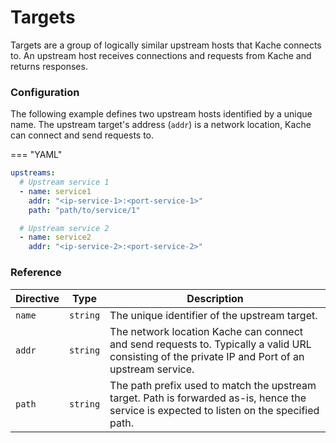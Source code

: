 # Targets

Targets are a group of logically similar upstream hosts that Kache connects to. An upstream host receives connections and requests from Kache and returns responses.

### Configuration

The following example defines two upstream hosts identified by a unique name. The upstream target's address (`addr`) is a network location, Kache can connect and send requests to.

=== "YAML"
  ``` yaml
  upstreams:
    # Upstream service 1
    - name: service1
      addr: "<ip-service-1>:<port-service-1>"
      path: "path/to/service/1"

    # Upstream service 2
    - name: service2
      addr: "<ip-service-2>:<port-service-2>"
  ```


### Reference

| Directive   | Type        | Description                          |
| ----------- | ----------- | ------------------------------------ |
| `name`      | `string`    | The unique identifier of the upstream target.  |
| `addr`      | `string`    | The network location Kache can connect and send requests to. Typically a valid URL consisting of the private IP and Port of an upstream service.  |
| `path`      | `string`    | The path prefix used to match the upstream target. Path is forwarded as-is, hence the service is expected to listen on the specified path. |

